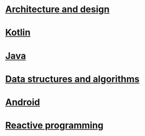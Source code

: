 # [Architecture and design](Architecture%20and%20design.md)

# [Kotlin](Kotlin.md)

# [Java](Java.md)

# [Data structures and algorithms](Data%20structures%20and%20algorithms.md)

# [Android](Android.md)

# [Reactive programming](Reactive%20programming.md)